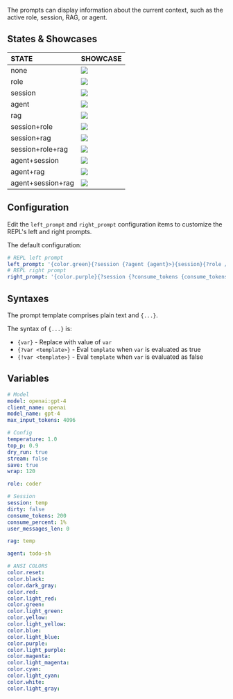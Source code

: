 The prompts can display information about the current context, such as the active role, session, RAG, or agent.

## States & Showcases

| STATE             | SHOWCASE                                                                                            |
| :---------------- | :-------------------------------------------------------------------------------------------------- |
| none              | <img src="https://github.com/sigoden/aichat/assets/4012553/083cf347-77aa-4601-b399-3c49d0665c71" /> |
| role              | <img src="https://github.com/sigoden/aichat/assets/4012553/052ecc9f-10d1-4cec-b2e8-4d80010185a3" /> |
| session           | <img src="https://github.com/sigoden/aichat/assets/4012553/af87c87e-4ee0-47c6-ac32-b88b86f8125a" /> |
| agent             | <img src="https://github.com/sigoden/aichat/assets/4012553/5961cff0-2561-4afc-b51c-ea7222d842e7" /> |
| rag               | <img src="https://github.com/sigoden/aichat/assets/4012553/b0b5e692-ff75-40ba-8090-5c1b0b10e080"/>  |
| session+role      | <img src="https://github.com/sigoden/aichat/assets/4012553/a6a04196-b55f-4937-97b9-c51327c83c41" /> |
| session+rag       | <img src="https://github.com/sigoden/aichat/assets/4012553/811be1b1-ad4a-4445-9b41-9024b734bc04"/>  |
| session+role+rag  | <img src="https://github.com/sigoden/aichat/assets/4012553/b0fd3f7a-c6cc-4510-9a46-2fdd6200b673"/>  |
| agent+session     | <img src="https://github.com/sigoden/aichat/assets/4012553/cdbb6217-926a-4527-ad82-c2ef7e8313fe" /> |
| agent+rag         | <img src="https://github.com/sigoden/aichat/assets/4012553/47c8d1d2-e090-4a1d-95fb-fa40764ae0da" /> |
| agent+session+rag | <img src="https://github.com/sigoden/aichat/assets/4012553/053d4ce5-3026-40e6-9686-5fb005d9ceb0" /> |

## Configuration

Edit the `left_prompt` and `right_prompt` configuration items to customize the REPL's left and right prompts.

The default configuration:
```yaml
# REPL left prompt
left_prompt: '{color.green}{?session {?agent {agent}>}{session}{?role /}}{!session {?agent {agent}>}}{role}{?rag @{rag}}{color.cyan}{?session )}{!session >}{color.reset} '
# REPL right prompt
right_prompt: '{color.purple}{?session {?consume_tokens {consume_tokens}({consume_percent}%)}{!consume_tokens {consume_tokens}}}{color.reset}'
```

## Syntaxes

The prompt template comprises plain text and `{...}`. 

The syntax of `{...}` is:
- `{var}` - Replace with value of `var`
- `{?var <template>}` - Eval `template` when `var` is evaluated as true
- `{!var <template>}` - Eval `template` when `var` is evaluated as false

## Variables

```yaml
# Model
model: openai:gpt-4
client_name: openai
model_name: gpt-4
max_input_tokens: 4096

# Config
temperature: 1.0
top_p: 0.9
dry_run: true
stream: false
save: true
wrap: 120

role: coder

# Session
session: temp
dirty: false
consume_tokens: 200
consume_percent: 1%
user_messages_len: 0

rag: temp

agent: todo-sh

# ANSI COLORS
color.reset:
color.black:
color.dark_gray:
color.red:
color.light_red:
color.green:
color.light_green:
color.yellow:
color.light_yellow:
color.blue:
color.light_blue:
color.purple:
color.light_purple:
color.magenta:
color.light_magenta:
color.cyan:
color.light_cyan:
color.white:
color.light_gray:
```